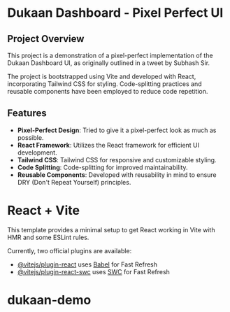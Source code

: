 # Dukaan Dashboard - Pixel Perfect UI

## Project Overview

This project is a demonstration of a pixel-perfect implementation of the Dukaan Dashboard UI, as originally outlined in a tweet by Subhash Sir.

The project is bootstrapped using Vite and developed with React, incorporating Tailwind CSS for styling. Code-splitting practices and reusable components have been employed to reduce code repetition.

## Features

- **Pixel-Perfect Design**: Tried to give it a pixel-perfect look as much as possible.
- **React Framework**: Utilizes the React framework for efficient UI development.
- **Tailwind CSS**: Tailwind CSS for responsive and customizable styling.
- **Code Splitting**: Code-splitting for improved maintainability.
- **Reusable Components**: Developed with reusability in mind to ensure DRY (Don't Repeat Yourself) principles.

# React + Vite

This template provides a minimal setup to get React working in Vite with HMR and some ESLint rules.

Currently, two official plugins are available:

- [@vitejs/plugin-react](https://github.com/vitejs/vite-plugin-react/blob/main/packages/plugin-react/README.md) uses [Babel](https://babeljs.io/) for Fast Refresh
- [@vitejs/plugin-react-swc](https://github.com/vitejs/vite-plugin-react-swc) uses [SWC](https://swc.rs/) for Fast Refresh

# dukaan-demo
